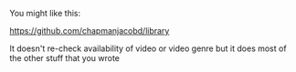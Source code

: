 You might like this: 

https://github.com/chapmanjacobd/library

It doesn't re-check availability of video or video genre but it does most of the other stuff that you wrote
